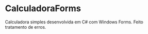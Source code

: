 # CalculadoraForms
Calculadora simples desenvolvida em C# com Windows Forms. Feito tratamento de erros.
